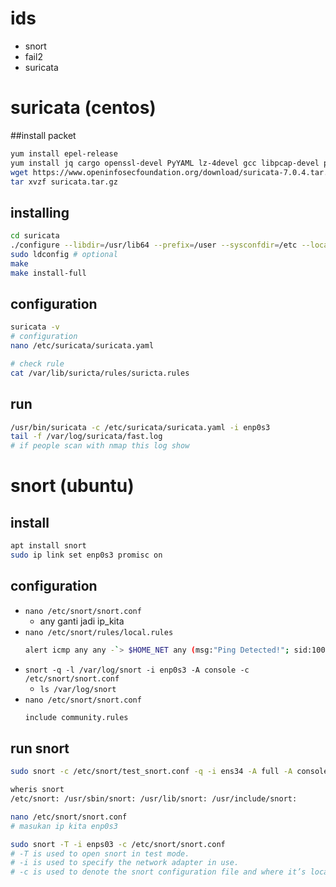 # ids
- snort 
- fail2 
- suricata

# suricata (centos)
##install packet
```bash
yum install epel-release
yum install jq cargo openssl-devel PyYAML lz-4devel gcc libpcap-devel pcre-devel pcre2-devel libyaml-devel file-devel zlib-devel jansson-devel nss-devel libcap-ng-devel libnet-devel tar make libnetfilter_queue_devel lua-devel
wget https://www.openinfosecfoundation.org/download/suricata-7.0.4.tar.gz
tar xvzf suricata.tar.gz
```

## installing
```bash
cd suricata
./configure --libdir=/usr/lib64 --prefix=/user --sysconfdir=/etc --localstatedir=/var --enable-nfqueue --enable-lua
sudo ldconfig # optional
make
make install-full
```

## configuration
```bash
suricata -v
# configuration
nano /etc/suricata/suricata.yaml

# check rule
cat /var/lib/suricta/rules/suricta.rules
```

## run
```bash
/usr/bin/suricata -c /etc/suricata/suricata.yaml -i enp0s3
tail -f /var/log/suricata/fast.log
# if people scan with nmap this log show
```

# snort (ubuntu)
## install
```bash
apt install snort
sudo ip link set enp0s3 promisc on
```

## configuration
- ```nano /etc/snort/snort.conf```
  - any ganti jadi ip_kita
- ```nano /etc/snort/rules/local.rules```
  ```bash
  alert icmp any any -`> $HOME_NET any (msg:"Ping Detected!"; sid:100001; rev:1;)
  ```
- ```snort -q -l /var/log/snort -i enp0s3 -A console -c /etc/snort/snort.conf```
  - ```ls /var/log/snort```
- ```nano /etc/snort/snort.conf```
  ```bash
  include community.rules
  ```

## run snort
```bash
sudo snort -c /etc/snort/test_snort.conf -q -i ens34 -A full -A console -l /var/log/snort/exploitation

wheris snort
/etc/snort: /usr/sbin/snort: /usr/lib/snort: /usr/include/snort:

nano /etc/snort/snort.conf
# masukan ip kita enp0s3

sudo snort -T -i enps03 -c /etc/snort/snort.conf
# -T is used to open snort in test mode.
# -i is used to specify the network adapter in use.
# -c is used to denote the snort configuration file and where it’s located.
```